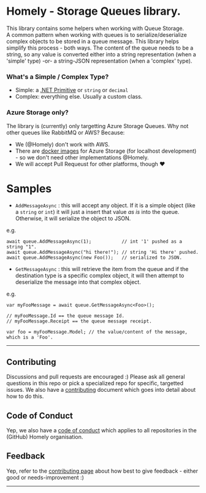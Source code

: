# Homely - Storage Queues library.

This library contains some helpers when working with Queue Storage.  
A common pattern when working with queues is to serialize/deserialize complex objects to be stored in a queue message. This library helps simplify this process - both ways. The content of the queue needs to be a string, so any value is converted either into a string representation (when a 'simple' type) -or- a string-JSON representation (when a 'complex' type).

### What's a Simple / Complex Type?
- Simple: a [.NET Primitive](https://docs.microsoft.com/en-us/dotnet/api/system.type.isprimitive?view=netframework-4.7.2#remarks) or `string` or `decimal`
- Complex: everything else. Usually a custom class.

### Azure Storage only?
The library is (currently) only targetting Azure Storage Queues. Why not other queues like RabbitMQ or AWS? Because:

- We (@Homely) don't work with AWS.
- There are [docker images](https://hub.docker.com/r/arafato/azurite/) for Azure Storage (for localhost development) - so we don't need other implementations @Homely.
- We will accept Pull Requeust for other platforms, though :heart:


# Samples

- `AddMessageAsync` : this will accept any object. If it is a simple object (like a `string` or `int`) it will just a insert that value _as is_ into the queue. Otherwise, it will serialize the object to JSON.

e.g. 
```
await queue.AddMessageAsync(1);           // int '1' pushed as a string "1".
await queue.AddMessageAsync("hi there!"); // string 'Hi there' pushed. 
await queue.AddMessageAsync(new Foo());   // serialized to JSON.
```

- `GetMessageAsync` : this will retrieve the item from the queue and if the destination type is a specific complex object, it will then attempt to deserialize the message into that complex object.

e.g. 
```
var myFooMessage = await queue.GetMessageAsync<Foo>();

// myFooMessage.Id == the queue message Id.
// myFooMessage.Receipt == the queue message receipt.

var foo = myFooMessage.Model; // the value/content of the message, which is a 'Foo'.
```

---

## Contributing

Discussions and pull requests are encouraged :) Please ask all general questions in this repo or pick a specialized repo for specific, targetted issues. We also have a [contributing](https://github.com/Homely/Homely/blob/master/CONTRIBUTING.md) document which goes into detail about how to do this.

## Code of Conduct
Yep, we also have a [code of conduct](https://github.com/Homely/Homely/blob/master/CODE_OF_CONDUCT.md) which applies to all repositories in the (GitHub) Homely organisation.

## Feedback
Yep, refer to the [contributing page](https://github.com/Homely/Homely/blob/master/CONTRIBUTING.md) about how best to give feedback - either good or needs-improvement :)

---
